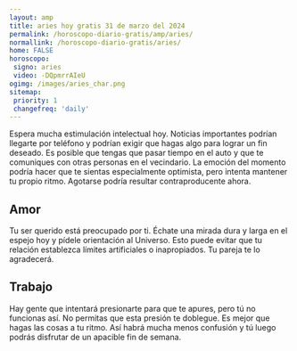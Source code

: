 ```yaml
---
layout: amp
title: aries hoy gratis 31 de marzo del 2024 
permalink: /horoscopo-diario-gratis/amp/aries/
normallink: /horoscopo-diario-gratis/aries/
home: FALSE
horoscopo:
 signo: aries
 video: -DQpmrrAIeU
ogimg: /images/aries_char.png
sitemap:
 priority: 1
 changefreq: 'daily'
---
```



Espera mucha estimulación intelectual hoy. Noticias importantes podrían llegarte por teléfono y podrían exigir que hagas algo para lograr un fin deseado. Es posible que tengas que pasar tiempo en el auto y que te comuniques con otras personas en el vecindario. La emoción del momento podría hacer que te sientas especialmente optimista, pero intenta mantener tu propio ritmo. Agotarse podría resultar contraproducente ahora.

## Amor

Tu ser querido está preocupado por ti. Échate una mirada dura y larga en el espejo hoy y pídele orientación al Universo. Esto puede evitar que tu relación establezca límites artificiales o inapropiados. Tu pareja te lo agradecerá.

## Trabajo

Hay gente que intentará presionarte para que te apures, pero tú no funcionas así. No permitas que esta presión te doblegue. Es mejor que hagas las cosas a tu ritmo. Así habrá mucha menos confusión y tú luego podrás disfrutar de un apacible fin de semana.